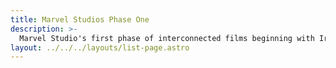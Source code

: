 ```yaml
---
title: Marvel Studios Phase One
description: >-
  Marvel Studio's first phase of interconnected films beginning with Iron Man in 2008 and ending with The Avengers in 2012. 
layout: ../../../layouts/list-page.astro
---
```

